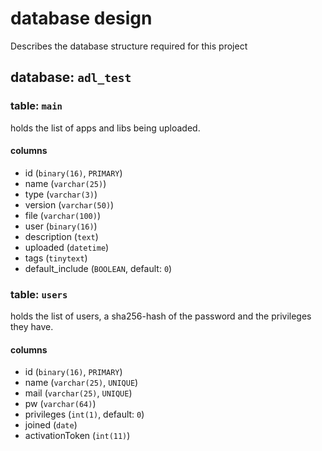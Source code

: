 # database design
Describes the database structure required for this project

## database: `adl_test`

### table: `main`
holds the list of apps and libs being uploaded.

#### columns
* id (`binary(16)`, `PRIMARY`)
* name (`varchar(25)`)
* type (`varchar(3)`)
* version (`varchar(50)`)
* file (`varchar(100)`)
* user (`binary(16)`)
* description (`text`)
* uploaded (`datetime`)
* tags (`tinytext`)
* default_include (`BOOLEAN`, default: `0`)

### table: `users`
holds the list of users, a sha256-hash of the password and the privileges they have.

#### columns
* id (`binary(16)`, `PRIMARY`)
* name (`varchar(25)`, `UNIQUE`)
* mail (`varchar(25)`, `UNIQUE`)
* pw (`varchar(64)`)
* privileges (`int(1)`, default: `0`)
* joined (`date`)
* activationToken (`int(11)`)
